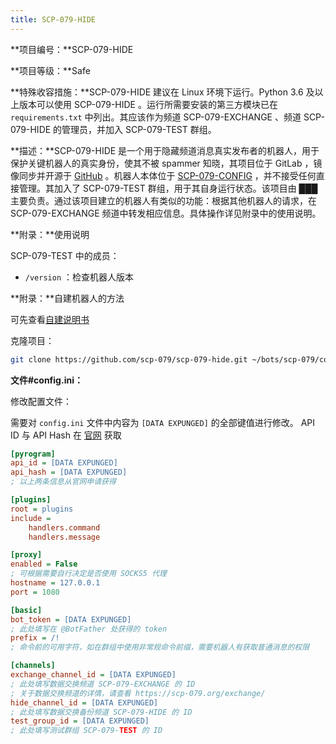 ```yaml
---
title: SCP-079-HIDE
---
```


<link rel="stylesheet" href="/css/chinese.css">

**项目编号：**SCP-079-HIDE

**项目等级：**Safe

**特殊收容措施：**SCP-079-HIDE 建议在 Linux 环境下运行。Python 3.6 及以上版本可以使用 SCP-079-HIDE 。运行所需要安装的第三方模块已在 `requirements.txt` 中列出。其应该作为频道 SCP-079-EXCHANGE 、频道 SCP-079-HIDE 的管理员，并加入 SCP-079-TEST 群组。

**描述：**SCP-079-HIDE 是一个用于隐藏频道消息真实发布者的机器人，用于保护关键机器人的真实身份，使其不被 spammer 知晓，其项目位于 GitLab ，镜像同步并开源于 <a href="https://gitlab.com/scp-079/scp-079-hide" target="_blank">GitHub</a> 。机器人本体位于 <a href="https://t.me/SCP_079_HIDE_BOT" class="079" target="_blank">SCP-079-CONFIG</a> ，并不接受任何直接管理。其加入了 SCP-079-TEST 群组，用于其自身运行状态。该项目由 ███ 主要负责。通过该项目建立的机器人有类似的功能：根据其他机器人的请求，在 SCP-079-EXCHANGE 频道中转发相应信息。具体操作详见附录中的使用说明。

**附录：**使用说明

SCP-079-TEST 中的成员：

- `/version` ：检查机器人版本

**附录：**自建机器人的方法

可先查看<a href="/how/">自建说明书</a>

克隆项目：

```bash
git clone https://github.com/scp-079/scp-079-hide.git ~/bots/scp-079/config
```

**文件#config.ini：**

修改配置文件：

需要对 `config.ini` 文件中内容为 `[DATA EXPUNGED]` 的全部键值进行修改。 API ID 与 API Hash 在 <a href="https://my.telegram.org" target="_blank">官网</a> 获取

```ini
[pyrogram]
api_id = [DATA EXPUNGED]
api_hash = [DATA EXPUNGED]
; 以上两条信息从官网申请获得

[plugins]
root = plugins
include =
    handlers.command
    handlers.message

[proxy]
enabled = False
; 可根据需要自行决定是否使用 SOCKS5 代理
hostname = 127.0.0.1
port = 1080

[basic]
bot_token = [DATA EXPUNGED]
; 此处填写在 @BotFather 处获得的 token
prefix = /!
; 命令前的可用字符，如在群组中使用非常规命令前缀，需要机器人有获取普通消息的权限

[channels]
exchange_channel_id = [DATA EXPUNGED]
; 此处填写数据交换频道 SCP-079-EXCHANGE 的 ID
; 关于数据交换频道的详情，请查看 https://scp-079.org/exchange/
hide_channel_id = [DATA EXPUNGED]
; 此处填写数据交换备份频道 SCP-079-HIDE 的 ID
test_group_id = [DATA EXPUNGED]
; 此处填写测试群组 SCP-079-TEST 的 ID
```

<audio src="/audio/door/dooropenpage.ogg" autoplay></audio>
<audio id="dooropen079" src="/audio/door/dooropen079.ogg"/>

